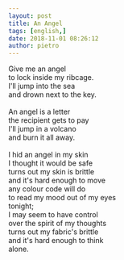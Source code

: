 ```yaml
---
layout: post
title: An Angel
tags: [english,]
date: 2018-11-01 08:26:12
author: pietro
---
```

Give me an angel<br/>to lock inside my ribcage.<br/>I'll jump into the sea<br/>and drown next to the key.<br/><br/>An angel is a letter<br/>the recipient gets to pay<br/>I'll jump in a volcano<br/>and burn it all away.<br/><br/>I hid an angel in my skin<br/>I thought it would be safe<br/>turns out my skin is brittle<br/>and it's hard enough to move<br/>any colour code will do<br/>to read my mood out of my eyes<br/>tonight;<br/>I may seem to have control<br/>over the spirit of my thoughts<br/>turns out my fabric's brittle<br/>and it's hard enough to think<br/>alone.
